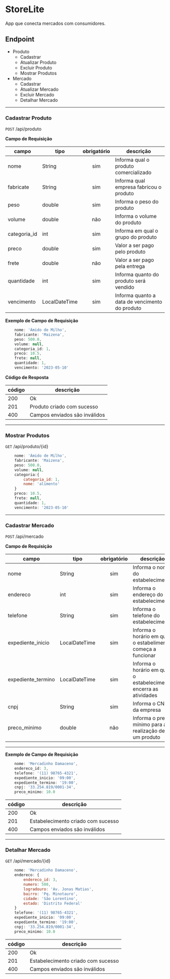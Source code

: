# StoreLite
App que conecta mercados com consumidores.

## Endpoint

* Produto
    * Cadastrar
    * Atualizar Produto
    * Excluir Produto
    * Mostrar Produtos
* Mercado
    * Cadastrar
    * Atualizar Mercado
    * Excluir Mercado
    * Detalhar Mercado

---

### Cadastrar Produto

`POST` /api/produto

**Campo de Requisição**

campo | tipo | obrigatório | descrição
|---|---|:---:|---|
nome | String | sim | Informa qual o produto comercializado
fabricate | String | sim | Informa qual empresa fabricou o produto
peso | double | sim | Informa o peso do produto
volume | double | não | Informa o volume do produto
categoria_id | int | sim | Informa em qual o grupo do produto
preco | double | sim | Valor a ser pago pelo produto
frete| double | não | Valor a ser pago pela entrega
quantidade | int | sim | Informa quanto do produto será vendido
vencimento | LocalDateTime | sim | Informa quanto a data de vencimento do produto 

**Exemplo de Campo de Requisição**

```js
    nome: 'Ámido de Milho',
    fabricante: 'Maizena',
    peso: 500.0,
    volume: null,
    categoria_id: 1,
    preco: 10.5,
    frete: null,
    quantidade: 1,
    vencimento: '2023-05-10'
```

**Código de Resposta**

código | descrição
|---|---
200 | Ok
201 | Produto criado com sucesso
400 | Campos enviados são inválidos

---

### Mostrar Produtos

`GET` /api/produto/{id}

```js
    nome: 'Ámido de Milho',
    fabricante: 'Maizena',
    peso: 500.0,
    volume: null,
    categoria:{
        categoria_id: 1,
        nome: 'alimento'
    }
    preco: 10.5,
    frete: null,
    quantidade: 1,
    vencimento: '2023-05-10'
```

---

### Cadastrar Mercado

`POST` /api/mercado

**Campo de Requisição**

campo | tipo | obrigatório | descrição
|---|---|:---:|---|
nome| String | sim | Informa o nome do estabelecimento
endereco | int | sim | Informa o endereço do estabelecimento 
telefone | String | sim | Informa o telefone do estabelecimento
expediente_inicio | LocalDateTime | sim | Informa o horário em que o estabelimento começa a funcionar
expediente_termino | LocalDateTime | sim | Informa o horário em que o estabelecimento encerra as atividades
cnpj | String | sim | Informa o CNPJ da empresa
preco_minimo | double | não | Informa o preço mínimo para a realização de um produto

---

**Exemplo de Campo de Requisição**

```js
    nome: 'Mercadinho Damaceno',
    endereco_id: 3,
    telefone: '(11) 98765-4321',
    expediente_inicio: '09:00',
    expediente_termino: '19:00',
    cnpj: '33.254.819/0001-34',
    preco_minimo: 10.0
```

código | descrição
|---|---
200 | Ok
201 | Estabelecimento criado com sucesso
400 | Campos enviados são inválidos

---

### Detalhar Mercado

`GET` /api/mercado/{id}

```js
    nome: 'Mercadinho Damaceno',
    endereco: {
        endereco_id: 3,
        numero: 500,
        logradouro: 'Av. Jonas Matias',
        bairro: 'Pq. Minotauro',
        cidade: 'São Lorentino',
        estado: 'Distrito Federal'
    }
    telefone: '(11) 98765-4321',
    expediente_inicio: '09:00',
    expediente_termino: '19:00',
    cnpj: '33.254.819/0001-34',
    preco_minimo: 10.0
```

código | descrição
|---|---
200 | Ok
201 | Estabelecimento criado com sucesso
400 | Campos enviados são inválidos